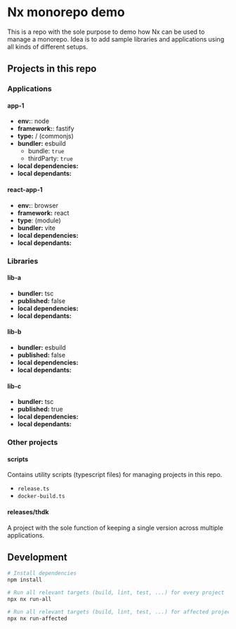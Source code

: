 # Nx monorepo demo

This is a repo with the sole purpose to demo how Nx can be used to manage a monorepo.
Idea is to add sample libraries and applications using all kinds of different setups.

## Projects in this repo

### Applications

#### app-1

- **env:**: node
- **framework:**: fastify
- **type:** / (commonjs)
- **bundler:** esbuild
  - bundle: `true`
  - thirdParty: `true`
- **local dependencies:**
- **local dependants:**

#### react-app-1

- **env:**: browser
- **framework:** react
- **type**: (module)
- **bundler:** vite
- **local dependencies:**
- **local dependants:**

### Libraries

#### lib-a

- **bundler:** tsc
- **published:** false
- **local dependencies:**
- **local dependants:**

#### lib-b

- **bundler:** esbuild
- **published:** false
- **local dependencies:**
- **local dependants:**

#### lib-c

- **bundler:** tsc
- **published:** true
- **local dependencies:**
- **local dependants:**

### Other projects

#### scripts

Contains utility scripts (typescript files) for managing projects in this repo.

- `release.ts`
- `docker-build.ts`

#### releases/thdk

A project with the sole function of keeping a single version across multiple applications.

## Development

```sh
# Install dependencies
npm install
```

```sh
# Run all relevant targets (build, lint, test, ...) for every project
npx nx run-all

# Run all relevant targets (build, lint, test, ...) for affected projects only
npx nx run-affected
```
